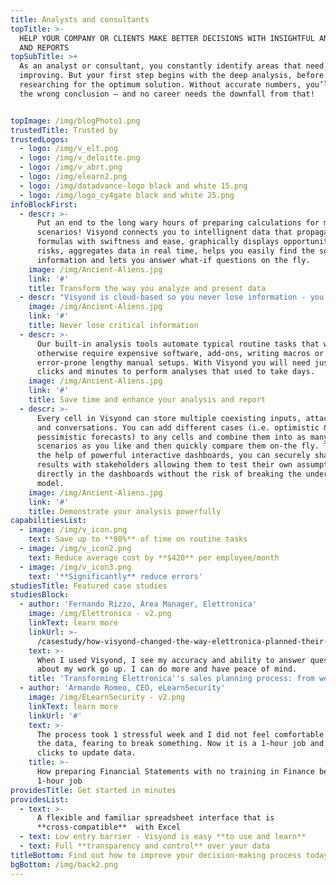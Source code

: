 ```yaml
---
title: Analysts and consultants
topTitle: >-
  HELP YOUR COMPANY OR CLIENTS MAKE BETTER DECISIONS WITH INSIGHTFUL ANALYSIS
  AND REPORTS
topSubTitle: >+
  As an analyst or consultant, you constantly identify areas that need
  improving. But your first step begins with the deep analysis, before
  researching for the optimum solution. Without accurate numbers, you’ll draw
  the wrong conclusion – and no career needs the downfall from that!


topImage: /img/blogPhoto1.png
trustedTitle: Trusted by
trustedLogos:
  - logo: /img/v_elt.png
  - logo: /img/v_deloitte.png
  - logo: /img/v_abrt.png
  - logo: /img/elearn2.png
  - logo: /img/datadvance-logo black and white 15.png
  - logo: /img/logo_cy4gate black and white 25.png
infoBlockFirst:
  - descr: >-
      Put an end to the long wary hours of preparing calculations for multiple
      scenarios! Visyond connects you to intellignent data that propagates your
      formulas with swiftness and ease, graphically displays opportunities and
      risks, aggregates data in real time, helps you easily find the source of
      information and lets you answer what-if questions on the fly.
    image: /img/Ancient-Aliens.jpg
    link: '#'
    title: Transform the way you analyze and present data
  - descr: "Visyond is cloud-based so you never lose information - you can manage and transfer team knowledge easily and eliminate dependency from the model creator by securely sharing your models and analysis.\r It’s been designed to never break formulas or lose your teams’ work, track their input and changes."
    image: /img/Ancient-Aliens.jpg
    link: '#'
    title: Never lose critical information
  - descr: >-
      Our built-in analysis tools automate typical routine tasks that would
      otherwise require expensive software, add-ons, writing macros or
      error-prone lengthy manual setups. With Visyond you will need just a few
      clicks and minutes to perform analyses that used to take days.
    image: /img/Ancient-Aliens.jpg
    link: '#'
    title: Save time and enhance your analysis and report
  - descr: >-
      Every cell in Visyond can store multiple coexisting inputs, attachments
      and conversations. You can add different cases (i.e. optimistic &
      pessimistic forecasts) to any cells and combine them into as many
      scenarios as you like and then quickly compare them on-the fly. Then, with
      the help of powerful interactive dashboards, you can securely share the
      results with stakeholders allowing them to test their own assumptions
      directly in the dashboards without the risk of breaking the underlying
      model.
    image: /img/Ancient-Aliens.jpg
    link: '#'
    title: Demonstrate your analysis powerfully
capabilitiesList:
  - image: /img/v_icon.png
    text: Save up to **80%** of time on routine tasks
  - image: /img/v_icon2.png
    text: Reduce average cost by **$420** per employee/month
  - image: /img/v_icon3.png
    text: '**Significantly** reduce errors'
studiesTitle: Featured case studies
studiesBlock:
  - author: 'Fernando Rizzo, Area Manager, Elettronica'
    image: /img/Elettronica - v2.png
    linkText: learn more
    linkUrl: >-
      /casestudy/how-visyond-changed-the-way-elettronica-planned-their-sales-and-shortened-the-process-from-weeks-to-hours/
    text: >-
      When I used Visyond, I see my accuracy and ability to answer questions
      about my work go up. I can do more and have peace of mind.
    title: 'Transforming Elettronica''s sales planning process: from weeks to hours'
  - author: 'Armando Romeo, CEO, eLearnSecurity'
    image: /img/ELearnSecurity - v2.png
    linkText: learn more
    linkUrl: '#'
    text: >-
      The process took 1 stressful week and I did not feel comfortable to update
      the data, fearing to break something. Now it is a 1-hour job and a few
      clicks to update data.
    title: >-
      How preparing Financial Statements with no training in Finance became a
      1-hour job
providesTitle: Get started in minutes
providesList:
  - text: >-
      A flexible and familiar spreadsheet interface that is
      **cross-compatible**  with Excel
  - text: Low entry barrier - Visyond is easy **to use and learn**
  - text: Full **transparency and control** over your data
titleBottom: Find out how to improve your decision-making process today
bgBottom: /img/back2.png
---
```



